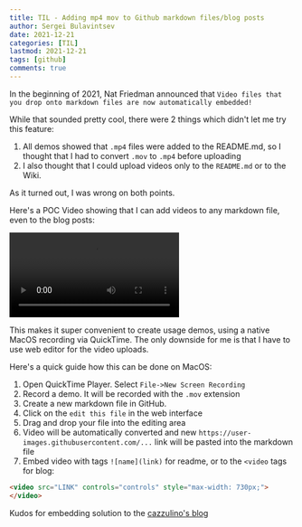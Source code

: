 ```yaml
---
title: TIL - Adding mp4 mov to Github markdown files/blog posts
author: Sergei Bulavintsev
date: 2021-12-21
categories: [TIL]
lastmod: 2021-12-21
tags: [github]
comments: true
---
```


In the beginning of 2021, Nat Friedman announced that `Video files that you
drop onto markdown files are now automatically embedded!`

While that sounded pretty cool, there were 2 things which didn't let me try this
feature:
1. All demos showed that `.mp4` files were added to the README.md, so I thought
   that I had to convert `.mov` to `.mp4` before uploading
2. I also thought that I could upload videos only to the `README.md` or to the
   Wiki.

As it turned out, I was wrong on both points.

Here's a POC Video showing that I can add videos to any markdown file, even to
the blog posts:


<video src="https://user-images.githubusercontent.com/28604639/146938627-beb71c68-b6d6-4d9f-a7eb-2d23c5b95e14.mov" controls="controls" style="max-width: 730px;">
</video>


This makes it super convenient to create usage demos, using a native MacOS
recording via QuickTime. The only downside for me is that I have to use web
editor for the video uploads.

Here's a quick guide how this can be done on MacOS:
1. Open QuickTime Player. Select `File->New Screen Recording`
2. Record a demo. It will be recorded with the `.mov` extension
3. Create a new markdown file in GitHub.
4. Click on the `edit this file` in the web interface
5. Drag and drop your file into the editing area
6. Video will be automatically converted and new
   `https://user-images.githubusercontent.com/...` link will be pasted into the
   markdown file
7. Embed video with tags `![name](link)` for readme, or to the `<video` tags for blog:

```HTML
<video src="LINK" controls="controls" style="max-width: 730px;">
</video>
```

Kudos for embedding solution to the [cazzulino's blog](https://www.cazzulino.com/github-pages-embed-video.html)
